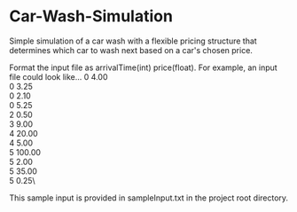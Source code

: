 # Car-Wash-Simulation
Simple simulation of a car wash with a flexible pricing structure that determines which car to wash next based on a car's chosen price.

Format the input file as arrivalTime(int) price(float).
For example, an input file could look like...
0 4.00\
0 3.25\
0 2.10\
0 5.25\
2 0.50\
3 9.00\
4 20.00\
4 5.00\
5 100.00\
5 2.00\
5 35.00\
5 0.25\

This sample input is provided in sampleInput.txt in the project root directory.
